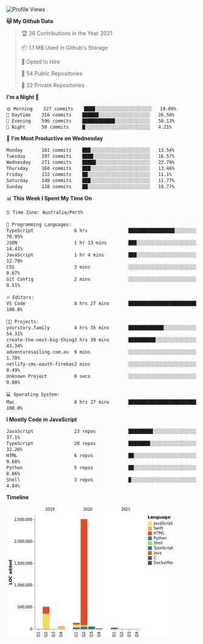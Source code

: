 <!--START_SECTION:waka-->
![Profile Views](http://img.shields.io/badge/Profile%20Views-0-blue)

**🐱 My Github Data** 

> 🏆 26 Contributions in the Year 2021
 > 
> 📦 1.1 MB Used in Github's Storage 
 > 
> 💼 Opted to Hire
 > 
> 📜 54 Public Repositories 
 > 
> 🔑 22 Private Repositories  
 > 
**I'm a Night 🦉** 

```text
🌞 Morning    227 commits    ████░░░░░░░░░░░░░░░░░░░░░   19.09% 
🌆 Daytime    316 commits    ██████░░░░░░░░░░░░░░░░░░░   26.58% 
🌃 Evening    596 commits    ████████████░░░░░░░░░░░░░   50.13% 
🌙 Night      50 commits     █░░░░░░░░░░░░░░░░░░░░░░░░   4.21%

```
📅 **I'm Most Productive on Wednesday** 

```text
Monday       161 commits    ███░░░░░░░░░░░░░░░░░░░░░░   13.54% 
Tuesday      197 commits    ████░░░░░░░░░░░░░░░░░░░░░   16.57% 
Wednesday    271 commits    █████░░░░░░░░░░░░░░░░░░░░   22.79% 
Thursday     160 commits    ███░░░░░░░░░░░░░░░░░░░░░░   13.46% 
Friday       132 commits    ██░░░░░░░░░░░░░░░░░░░░░░░   11.1% 
Saturday     140 commits    ███░░░░░░░░░░░░░░░░░░░░░░   11.77% 
Sunday       128 commits    ██░░░░░░░░░░░░░░░░░░░░░░░   10.77%

```


📊 **This Week I Spent My Time On** 

```text
⌚︎ Time Zone: Australia/Perth

💬 Programming Languages: 
TypeScript               6 hrs               █████████████████░░░░░░░░   70.95% 
JSON                     1 hr 13 mins        ███░░░░░░░░░░░░░░░░░░░░░░   14.41% 
JavaScript               1 hr 4 mins         ███░░░░░░░░░░░░░░░░░░░░░░   12.78% 
CSS                      3 mins              ░░░░░░░░░░░░░░░░░░░░░░░░░   0.67% 
Git Config               2 mins              ░░░░░░░░░░░░░░░░░░░░░░░░░   0.51%

🔥 Editors: 
VS Code                  8 hrs 27 mins       █████████████████████████   100.0%

🐱‍💻 Projects: 
yourstory.family         4 hrs 35 mins       █████████████░░░░░░░░░░░░   54.31% 
create-the-next-big-thing3 hrs 39 mins       ██████████░░░░░░░░░░░░░░░   43.34% 
adventuresailing.com.au  9 mins              ░░░░░░░░░░░░░░░░░░░░░░░░░   1.78% 
netlify-cms-oauth-firebas2 mins              ░░░░░░░░░░░░░░░░░░░░░░░░░   0.49% 
Unknown Project          0 secs              ░░░░░░░░░░░░░░░░░░░░░░░░░   0.08%

💻 Operating System: 
Mac                      8 hrs 27 mins       █████████████████████████   100.0%

```

**I Mostly Code in JavaScript** 

```text
JavaScript               23 repos            █████████░░░░░░░░░░░░░░░░   37.1% 
TypeScript               20 repos            ████████░░░░░░░░░░░░░░░░░   32.26% 
HTML                     6 repos             ██░░░░░░░░░░░░░░░░░░░░░░░   9.68% 
Python                   5 repos             ██░░░░░░░░░░░░░░░░░░░░░░░   8.06% 
Shell                    3 repos             █░░░░░░░░░░░░░░░░░░░░░░░░   4.84%

```


**Timeline**

![Chart not found](https://raw.githubusercontent.com/NWylynko/NWylynko/master/charts/bar_graph.png) 


<!--END_SECTION:waka-->
